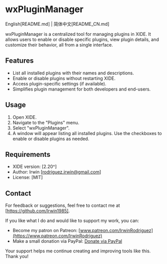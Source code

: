 # wxPluginManager

English[README.md] | 简体中文[README_CN.md]

wxPluginManager is a centralized tool for managing plugins in XIDE. It allows users to enable or disable specific plugins, view plugin details, and customize their behavior, all from a single interface.

## Features

- List all installed plugins with their names and descriptions.
- Enable or disable plugins without restarting XIDE.
- Access plugin-specific settings (if available).
- Simplifies plugin management for both developers and end-users.

## Usage

1. Open XIDE.
2. Navigate to the "Plugins" menu.
3. Select "wxPluginManager".
4. A window will appear listing all installed plugins. Use the checkboxes to enable or disable plugins as needed.

## Requirements

- XIDE version: [2.20^]
- Author: Irwin [rodriguez.irwin@gmail.com]
- License: [MIT]

## Contact

For feedback or suggestions, feel free to contact me at [https://github.com/Irwin1985].

If you like what I do and would like to support my work, you can:

- Become my patron on Patreon: [www.patreon.com/IrwinRodriguez](https://www.patreon.com/IrwinRodriguez)
- Make a small donation via PayPal: [Donate via PayPal](https://www.paypal.com/donate/?hosted_button_id=LXQYXFP77AD2G)

Your support helps me continue creating and improving tools like this. Thank you!